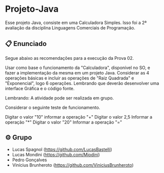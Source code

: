 # Projeto-Java
Esse projeto Java, consiste em uma Calculadora Simples. Isso foi a 2ª avaliação da disciplina Linguagens Comerciais de Programação.

## 📋 Enunciado

Segue abaixo as recomendações para a execução da Prova 02. 

Usar como base o funcionamento da "Calculadora", disponível no SO, e fazer a implementação da mesma em um projeto Java. 
Considerar as 4 operações básicas e incluir as operações de "Raiz Quadrada" e "Exponencial", logo 6 operações. 
Lembrando que deverão desenvolver uma interface Gráfica e o código fonte.

Lembrando: A atividade pode ser realizada em grupo.

Considerar o seguinte teste de funcionamento.

Digitar o valor "10"
informar a operação "+"
Digitar o valor 2,5
Informar a operação "*"
Digitar o valor "20"
Informar a operação "="

## ⚙️ Grupo

* Lucas Spagnol (https://github.com/LucasBastelli)
* Lucas Mondini (https://github.com/Miodini)
* Pedro Gonçalves 
* Vinícius Brunheroto (https://github.com/ViniciusBrunheroto)
